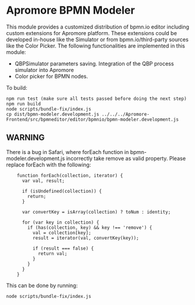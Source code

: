 # Apromore BPMN Modeler 

This module provides a customized distribution of bpmn.io editor including custom extensions
for Apromore platform. These extensions could be developed in-house like the Simulator 
or from bpmn.io/third-party sources like the Color Picker. The following functionalities are 
implemented in this module: 

- QBPSimulator parameters saving. Integration of the QBP process simulator into Apromore
- Color picker for BPMN nodes.

To build:

	npm run test (make sure all tests passed before doing the next step)
    npm run build
    node scripts/bundle-fix/index.js
    cp dist/bpmn-modeler.development.js ../../../Apromore-Frontend/src/bpmneditor/editor/bpmnio/bpmn-modeler.development.js

WARNING
-------

There is a bug in Safari, where forEach function in bpmn-modeler.development.js incorrectly take remove as valid property. Please replace forEach with the following:

        function forEach(collection, iterator) {
          var val, result;

          if (isUndefined(collection)) {
            return;
          }

          var convertKey = isArray(collection) ? toNum : identity;

          for (var key in collection) {
            if (has(collection, key) && key !== 'remove') {
              val = collection[key];
              result = iterator(val, convertKey(key));

              if (result === false) {
                return val;
              }
            }
          }
        }

This can be done by running:

    node scripts/bundle-fix/index.js        